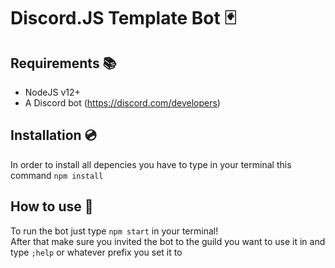 # Discord.JS Template Bot 🃏

## Requirements 📚
- NodeJS v12+
- A Discord bot (https://discord.com/developers)

## Installation 💿
In order to install all depencies you have to type in your terminal this command `npm install`

## How to use 🛶
To run the bot just type `npm start` in your terminal! <br>
After that make sure you invited the bot to the guild you want to use it in and type `;help` or whatever prefix you set it to
